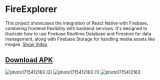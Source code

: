 # FireExplorer
This project showcases the integration of React Native with Firebase, combining frontend flexibility with backend services. It's designed to illustrate how to use Firebase Realtime Database and Firestore for data management, along with Firebase Storage for handling media assets like images.
<a href="https://firebasestorage.googleapis.com/v0/b/githubvideo-2fafb.appspot.com/o/video6190698365043346453.mp4?alt=media&token=9706636b-637f-4b2a-a740-38c7bb92f2d1" target="blank">Show Video</a>
## <a href="https://firebasestorage.googleapis.com/v0/b/githubvideo-2fafb.appspot.com/o/video6190698365043346453.mp4?alt=media&token=9706636b-637f-4b2a-a740-38c7bb92f2d1" target="blank">Download APK</a>

![photo1715412163 (2)](https://github.com/Tariq-Monowar/FireExplorer-android/assets/101199109/2621aa51-0e11-4b27-b5c1-ffa6247a844f)
![photo1715412163 (1)](https://github.com/Tariq-Monowar/FireExplorer-android/assets/101199109/bdcb60f7-c0d1-41d9-bb59-3a956e035b61)
![photo1715412163](https://github.com/Tariq-Monowar/FireExplorer-android/assets/101199109/7275dc06-d4f4-44dc-8a0a-f715a2b5599c)
